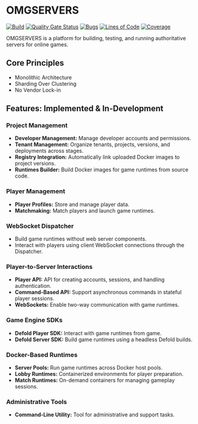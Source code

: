 # OMGSERVERS

[![Build](https://github.com/OMGSERVERS/omgservers/actions/workflows/build.yml/badge.svg)](https://github.com/OMGSERVERS/omgservers/actions/workflows/build.yml)
[![Quality Gate Status](https://sonarcloud.io/api/project_badges/measure?project=OMGSERVERS_omgservers&metric=alert_status)](https://sonarcloud.io/summary/new_code?id=OMGSERVERS_omgservers)
[![Bugs](https://sonarcloud.io/api/project_badges/measure?project=OMGSERVERS_omgservers&metric=bugs)](https://sonarcloud.io/summary/new_code?id=OMGSERVERS_omgservers)
[![Lines of Code](https://sonarcloud.io/api/project_badges/measure?project=OMGSERVERS_omgservers&metric=ncloc)](https://sonarcloud.io/summary/new_code?id=OMGSERVERS_omgservers)
[![Coverage](https://sonarcloud.io/api/project_badges/measure?project=OMGSERVERS_omgservers&metric=coverage)](https://sonarcloud.io/summary/overall?id=OMGSERVERS_omgservers)

OMGSERVERS is a platform for building, testing, and running authoritative servers for online games.

## Core Principles

- Monolithic Architecture
- Sharding Over Clustering
- No Vendor Lock-in

## Features: Implemented & In-Development

### **Project Management**
- **Developer Management:** Manage developer accounts and permissions.
- **Tenant Management:** Organize tenants, projects, versions, and deployments across stages.
- **Registry Integration:** Automatically link uploaded Docker images to project versions.
- **Runtimes Builder:** Build Docker images for game runtimes from source code.

### **Player Management**
- **Player Profiles:** Store and manage player data.
- **Matchmaking:** Match players and launch game runtimes.

### **WebSocket Dispatcher**
- Build game runtimes without web server components.
- Interact with players using client WebSocket connections through the Dispatcher.

### **Player-to-Server Interactions**
- **Player API:** API for creating accounts, sessions, and handling authentication.
- **Command-Based API:** Support asynchronous commands in stateful player sessions.
- **WebSockets:** Enable two-way communication with game runtimes.

### **Game Engine SDKs**
- **Defold Player SDK:** Interact with game runtimes from game.
- **Defold Server SDK:** Build game runtimes using a headless Defold builds.

### **Docker-Based Runtimes**
- **Server Pools:** Run game runtimes across Docker host pools.
- **Lobby Runtimes:** Containerized environments for player preparation.
- **Match Runtimes:** On-demand containers for managing gameplay sessions.

### **Administrative Tools**
- **Command-Line Utility:** Tool for administrative and support tasks.
